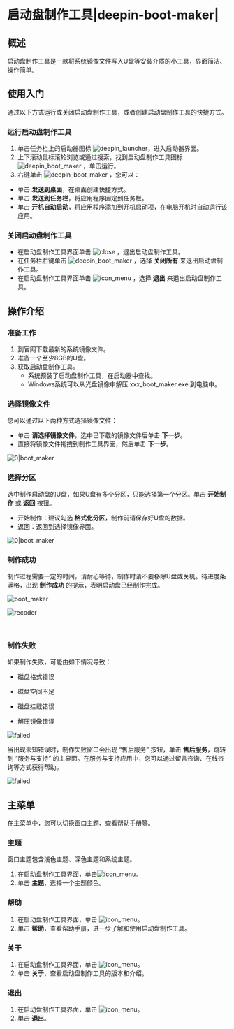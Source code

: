 # 启动盘制作工具|deepin-boot-maker|

## 概述

启动盘制作工具是一款将系统镜像文件写入U盘等安装介质的小工具，界面简洁、操作简单。

## 使用入门

通过以下方式运行或关闭启动盘制作工具，或者创建启动盘制作工具的快捷方式。

### 运行启动盘制作工具

1. 单击任务栏上的启动器图标 ![deepin_launcher](../common/deepin_launcher.svg)，进入启动器界面。
2. 上下滚动鼠标滚轮浏览或通过搜索，找到启动盘制作工具图标![deepin_boot_maker](../common/deepin_boot_maker.svg) ，单击运行。
3. 右键单击 ![deepin_boot_maker](../common/deepin_boot_maker.svg)  ，您可以：
 - 单击 **发送到桌面**，在桌面创建快捷方式。
 - 单击 **发送到任务栏**，将应用程序固定到任务栏。
 - 单击 **开机自动启动**，将应用程序添加到开机启动项，在电脑开机时自动运行该应用。


### 关闭启动盘制作工具

   - 在启动盘制作工具界面单击 ![close](../common/close.svg) ，退出启动盘制作工具。
   - 在任务栏右键单击 ![deepin_boot_maker](../common/deepin_boot_maker.svg) ，选择 **关闭所有** 来退出启动盘制作工具。
   - 在启动盘制作工具界面单击 ![icon_menu](../common/icon_menu.svg) ，选择 **退出** 来退出启动盘制作工具。

## 操作介绍

### 准备工作

1. 到官网下载最新的系统镜像文件。
2. 准备一个至少8GB的U盘。
3. 获取启动盘制作工具。
   - 系统预装了启动盘制作工具，在启动器中查找。
   - Windows系统可以从光盘镜像中解压 xxx_boot_maker.exe 到电脑中。

### 选择镜像文件

您可以通过以下两种方式选择镜像文件：

- 单击 **请选择镜像文件**，选中已下载的镜像文件后单击 **下一步**。
- 直接将镜像文件拖拽到制作工具界面，然后单击 **下一步**。

![0|boot_maker](fig/select_file.png)

### 选择分区

选中制作启动盘的U盘，如果U盘有多个分区，只能选择第一个分区。单击 **开始制作** 或 **返回**  按钮。

- 开始制作：建议勾选 **格式化分区**，制作前请保存好U盘的数据。
- 返回：返回到选择镜像界面。

![0|boot_maker](fig/select_disk.png)

### 制作成功

制作过程需要一定的时间，请耐心等待，制作时请不要移除U盘或关机。待进度条满格，出现 **制作成功** 的提示，表明启动盘已经制作完成。


![boot_maker](fig/boot_making.png)

![recoder](fig/success.png)

&nbsp;&nbsp;&nbsp;&nbsp;&nbsp;&nbsp;&nbsp;&nbsp;&nbsp;&nbsp;&nbsp;&nbsp;&nbsp;

### 制作失败

如果制作失败，可能由如下情况导致：

- 磁盘格式错误

- 磁盘空间不足

- 磁盘挂载错误

- 解压镜像错误


![failed](fig/failed.png)

当出现未知错误时，制作失败窗口会出现 “售后服务” 按钮，单击 **售后服务**，跳转到 “服务与支持” 的主界面。在服务与支持应用中，您可以通过留言咨询、在线咨询等方式获得帮助。

![failed](fig/failed_01.png)


## 主菜单

在主菜单中，您可以切换窗口主题、查看帮助手册等。

### 主题

窗口主题包含浅色主题、深色主题和系统主题。

1. 在启动盘制作工具界面，单击![icon_menu](../common/icon_menu.svg)。
2. 单击 **主题**，选择一个主题颜色。

### 帮助

1. 在启动盘制作工具界面，单击 ![icon_menu](../common/icon_menu.svg)。
2. 单击 **帮助**，查看帮助手册，进一步了解和使用启动盘制作工具。

### 关于

1. 在启动盘制作工具界面，单击 ![icon_menu](../common/icon_menu.svg)。
2. 单击 **关于**，查看启动盘制作工具的版本和介绍。

### 退出

1. 在启动盘制作工具界面，单击 ![icon_menu](../common/icon_menu.svg)。
2. 单击 **退出**。

